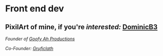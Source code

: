 # Front end dev
## PixilArt of mine, if you're _interested:_ [DominicB3](https://www.pixilart.com/dominicb3/gallery)


*Founder of* [*Goofy Ah Productions*](https://github.com/Goofy-Ah-Productions)

*Co-Founder:* [*Gruficlath*](https://github.com/GlitchyCrafting)
